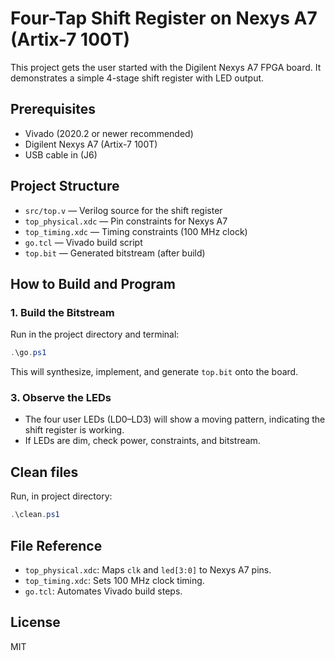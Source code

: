 # Four-Tap Shift Register on Nexys A7 (Artix-7 100T)

This project gets the user started with the Digilent Nexys A7 FPGA board. It demonstrates a simple 4-stage shift register with LED output.

## Prerequisites
- Vivado (2020.2 or newer recommended)
- Digilent Nexys A7 (Artix-7 100T)
- USB cable in (J6)

## Project Structure
- `src/top.v` — Verilog source for the shift register
- `top_physical.xdc` — Pin constraints for Nexys A7
- `top_timing.xdc` — Timing constraints (100 MHz clock)
- `go.tcl` — Vivado build script
- `top.bit` — Generated bitstream (after build)

## How to Build and Program

### 1. Build the Bitstream
Run in the project directory and terminal:

```powershell
.\go.ps1
```

This will synthesize, implement, and generate `top.bit` onto the board.

### 3. Observe the LEDs
- The four user LEDs (LD0–LD3) will show a moving pattern, indicating the shift register is working.
- If LEDs are dim, check power, constraints, and bitstream.

## Clean files
Run, in project directory:

```powershell
.\clean.ps1
```

## File Reference
- `top_physical.xdc`: Maps `clk` and `led[3:0]` to Nexys A7 pins.
- `top_timing.xdc`: Sets 100 MHz clock timing.
- `go.tcl`: Automates Vivado build steps.

## License
MIT
